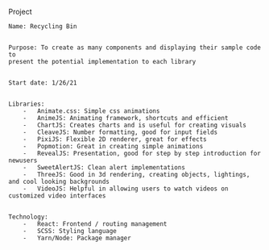 Project

    Name: Recycling Bin


    Purpose: To create as many components and displaying their sample code to
    present the potential implementation to each library

    
    Start date: 1/26/21


    Libraries: 
        -   Animate.css: Simple css animations
        -   AnimeJS: Animating framework, shortcuts and efficient
        -   ChartJS: Creates charts and is useful for creating visuals
        -   CleaveJS: Number formatting, good for input fields
        -   PixiJS: Flexible 2D renderer, great for effects
        -   Popmotion: Great in creating simple animations
        -   RevealJS: Presentation, good for step by step introduction for newusers
        -   SweetAlertJS: Clean alert implementations
        -   ThreeJS: Good in 3d rendering, creating objects, lightings, and cool looking backgrounds
        -   VideoJS: Helpful in allowing users to watch videos on customized video interfaces


    Technology:
        -   React: Frontend / routing management
        -   SCSS: Styling language
        -   Yarn/Node: Package manager